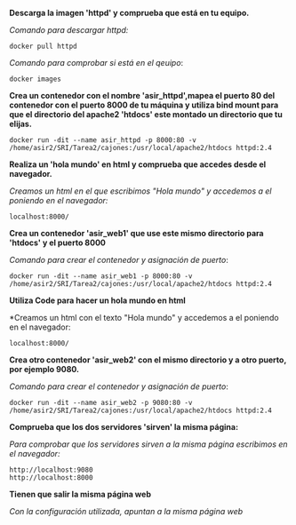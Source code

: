 **Descarga la imagen 'httpd' y comprueba que está en tu equipo.**

*Comando para descargar httpd:*

    docker pull httpd

*Comando para comprobar si está en el qeuipo*:

    docker images

**Crea un contenedor con el nombre 'asir_httpd',mapea el puerto 80 del contenedor con el puerto 8000 de tu máquina y utiliza bind mount para que el directorio del apache2 'htdocs' este montado un directorio que tu elijas.**

    docker run -dit --name asir_httpd -p 8000:80 -v /home/asir2/SRI/Tarea2/cajones:/usr/local/apache2/htdocs httpd:2.4

**Realiza un 'hola mundo' en html y comprueba que accedes desde el navegador.**

*Creamos un html en el que escribimos "Hola mundo" y accedemos a el poniendo en el navegador:*

    localhost:8000/

**Crea un contenedor 'asir_web1' que use este mismo directorio para 'htdocs' y el puerto 8000**

*Comando para crear el contenedor y asignación de puerto*:

    docker run -dit --name asir_web1 -p 8000:80 -v /home/asir2/SRI/Tarea2/cajones:/usr/local/apache2/htdocs httpd:2.4

**Utiliza Code para hacer un hola mundo en html**

*Creamos un html con el texto "Hola mundo" y accedemos a el poniendo en el navegador:

    localhost:8000/

**Crea otro contenedor 'asir_web2' con el mismo directorio y a otro puerto, por ejemplo 9080.**

*Comando para crear el contenedor y asignación de puerto*:

    docker run -dit --name asir_web2 -p 9080:80 -v /home/asir2/SRI/Tarea2/cajones:/usr/local/apache2/htdocs httpd:2.4

**Comprueba que los dos servidores 'sirven' la misma página:**

*Para comprobar que los servidores sirven a la misma página escribimos en el navegador:*

    http://localhost:9080 
    http://localhost:8000

**Tienen que salir la misma página web**

*Con la configuración utilizada, apuntan a la misma página web*


